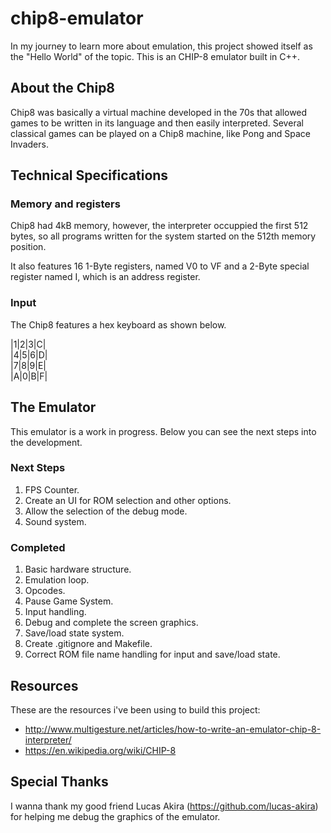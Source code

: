 # chip8-emulator
In my journey to learn more about emulation, this project showed itself as the "Hello World" of the topic. This is an CHIP-8 emulator built in C++.

## About the Chip8
Chip8 was basically a virtual machine developed in the 70s that allowed games to be written in its language and then easily interpreted. Several classical games can be played on a Chip8 machine, like Pong and Space Invaders.

## Technical Specifications
### Memory and registers
Chip8 had 4kB memory, however, the interpreter occuppied the first 512 bytes, so all programs written for the system started on the 512th memory position.

It also features 16 1-Byte registers, named V0 to VF and a 2-Byte special register named I, which is an address register.

### Input
The Chip8 features a hex keyboard as shown below.

|1|2|3|C|   
|4|5|6|D|   
|7|8|9|E|  
|A|0|B|F|  

## The Emulator
This emulator is a work in progress. Below you can see the next steps into the development.

### Next Steps
1. FPS Counter.
2. Create an UI for ROM selection and other options.
3. Allow the selection of the debug mode.
4. Sound system.
### Completed
1. Basic hardware structure.
2. Emulation loop.
3. Opcodes.
4. Pause Game System.
5. Input handling.
6. Debug and complete the screen graphics.
7. Save/load state system.
8. Create .gitignore and Makefile.
9. Correct ROM file name handling for input and save/load state.

## Resources
These are the resources i've been using to build this project:
  - http://www.multigesture.net/articles/how-to-write-an-emulator-chip-8-interpreter/
  - https://en.wikipedia.org/wiki/CHIP-8
  
## Special Thanks
I wanna thank my good friend Lucas Akira (https://github.com/lucas-akira) for helping me debug the graphics of the emulator.

